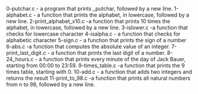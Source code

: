 0-putchar.c - a program that prints _putchar, followed by a new line.
1-alphabet.c - a function that prints the alphabet, in lowercase, followed by a new line.
2-print_alphabet_x10.c -a function that prints 10 times the alphabet, in lowercase, followed by a new line.
3-islower.c -a function that checks for lowercase character
4-isalpha.c -  a function that checks for alphabetic character
5-sign.c - a function that prints the sign of a number
6-abs.c -a function that computes the absolute value of an integer.
7-print_last_digit.c - a function that prints the last digit of a number.
8-24_hours.c - a function that prints every minute of the day of Jack Bauer, starting from 00:00 to 23:59.
9-times_table.c -a function that prints the 9 times table, starting with 0.
10-add.c - a function that adds two integers and returns the result
11-print_to_98.c -a function that prints all natural numbers from n to 98, followed by a new line.
